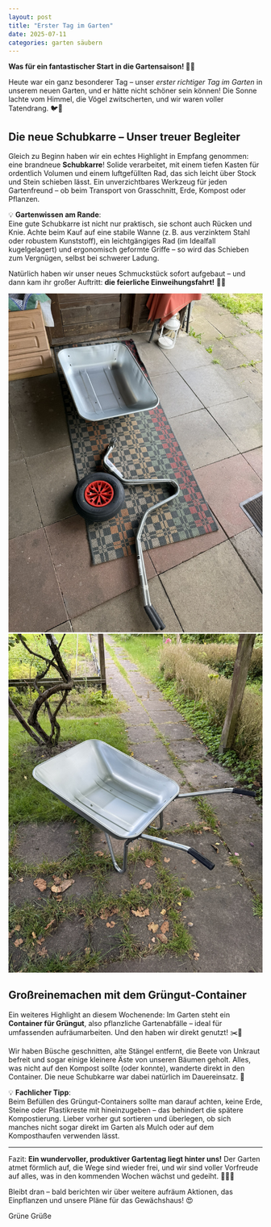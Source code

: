 ```yaml
---
layout: post
title: "Erster Tag im Garten"
date: 2025-07-11
categories: garten säubern
---
```


**Was für ein fantastischer Start in die Gartensaison! 🌱🌞**

Heute war ein ganz besonderer Tag – unser *erster richtiger Tag im Garten* in unserem neuen Garten, und er hätte nicht schöner sein können! Die Sonne lachte vom Himmel, die Vögel zwitscherten, und wir waren voller Tatendrang. 🐦💪

## Die neue Schubkarre – Unser treuer Begleiter

Gleich zu Beginn haben wir ein echtes Highlight in Empfang genommen: eine brandneue **Schubkarre**! Solide verarbeitet, mit einem tiefen Kasten für ordentlich Volumen und einem luftgefüllten Rad, das sich leicht über Stock und Stein schieben lässt. Ein unverzichtbares Werkzeug für jeden Gartenfreund – ob beim Transport von Grasschnitt, Erde, Kompost oder Pflanzen.

💡 **Gartenwissen am Rande**:  
Eine gute Schubkarre ist nicht nur praktisch, sie schont auch Rücken und Knie. Achte beim Kauf auf eine stabile Wanne (z. B. aus verzinktem Stahl oder robustem Kunststoff), ein leichtgängiges Rad (im Idealfall kugelgelagert) und ergonomisch geformte Griffe – so wird das Schieben zum Vergnügen, selbst bei schwerer Ladung.

Natürlich haben wir unser neues Schmuckstück sofort aufgebaut – und dann kam ihr großer Auftritt: **die feierliche Einweihungsfahrt!** 🚜🌿

![Schubkarre](/assets/images/2025-07-10/schubkarre_liegt.jpeg)
![Schubkarre](/assets/images/2025-07-10/schubkarre_fertig.jpeg)

## Großreinemachen mit dem Grüngut-Container

Ein weiteres Highlight an diesem Wochenende: Im Garten steht ein **Container für Grüngut**, also pflanzliche Gartenabfälle – ideal für umfassenden aufräumarbeiten. Und den haben wir direkt genutzt! ✂️🍃

Wir haben Büsche geschnitten, alte Stängel entfernt, die Beete von Unkraut befreit und sogar einige kleinere Äste von unseren Bäumen geholt. Alles, was nicht auf den Kompost sollte (oder konnte), wanderte direkt in den Container. Die neue Schubkarre war dabei natürlich im Dauereinsatz. 💚

💡 **Fachlicher Tipp**:  
Beim Befüllen des Grüngut-Containers sollte man darauf achten, keine Erde, Steine oder Plastikreste mit hineinzugeben – das behindert die spätere Kompostierung. Lieber vorher gut sortieren und überlegen, ob sich manches nicht sogar direkt im Garten als Mulch oder auf dem Komposthaufen verwenden lässt.

---

Fazit: **Ein wundervoller, produktiver Gartentag liegt hinter uns!** Der Garten atmet förmlich auf, die Wege sind wieder frei, und wir sind voller Vorfreude auf alles, was in den kommenden Wochen wächst und gedeiht. 🌼🥕🌳

Bleibt dran – bald berichten wir über weitere aufräum Aktionen, das Einpflanzen und unsere Pläne für das Gewächshaus! 😍

Grüne Grüße
